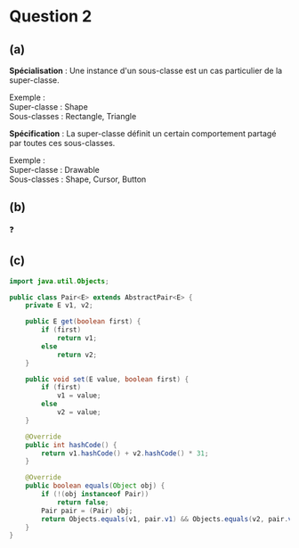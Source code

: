 # Question 2
## (a)

**Spécialisation** : Une instance d'un sous-classe est un cas particulier de la super-classe.

Exemple :  
Super-classe : Shape  
Sous-classes : Rectangle, Triangle

**Spécification** : La super-classe définit un certain comportement partagé par toutes ces sous-classes. 

Exemple :  
Super-classe : Drawable   
Sous-classes : Shape, Cursor, Button

## (b) 
:question: 

## (c)
```java
import java.util.Objects;

public class Pair<E> extends AbstractPair<E> {
    private E v1, v2;

    public E get(boolean first) {
        if (first)
            return v1;
        else
            return v2;
    }

    public void set(E value, boolean first) {
        if (first)
            v1 = value;
        else
            v2 = value;
    }

    @Override
    public int hashCode() {
        return v1.hashCode() + v2.hashCode() * 31;
    }

    @Override
    public boolean equals(Object obj) {
        if (!(obj instanceof Pair))
            return false;
        Pair pair = (Pair) obj;
        return Objects.equals(v1, pair.v1) && Objects.equals(v2, pair.v2);
    }
}
```
